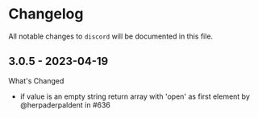 # Changelog

All notable changes to `discord` will be documented in this file.

## 3.0.5 - 2023-04-19

What's Changed

* if value is an empty string return array with 'open' as first element by @herpaderpaldent in #636

